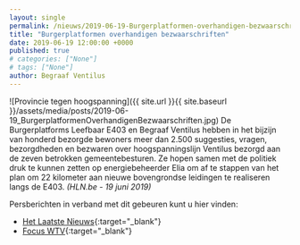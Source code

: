 ```yaml
---
layout: single
permalink: /nieuws/2019-06-19-Burgerplatformen-overhandigen-bezwaarschriften/
title: "Burgerplatformen overhandigen bezwaarschriften"
date: 2019-06-19 12:00:00 +0000
published: true
# categories: ["None"]
# tags: ["None"]
author: Begraaf Ventilus
---
```

![Provincie tegen hoogspanning]({{ site.url }}{{ site.baseurl }}/assets/media/posts/2019-06-19_BurgerplatformenOverhandigenBezwaarschriften.jpg)
 De Burgerplatforms Leefbaar E403 en Begraaf Ventilus hebben in het bijzijn van honderd bezorgde bewoners meer dan 2.500 suggesties, vragen, bezorgdheden en bezwaren over hoogspanningslijn Ventilus bezorgd aan de zeven betrokken gemeentebesturen. Ze hopen samen met de politiek druk te kunnen zetten op energiebeheerder Elia om af te stappen van het plan om 22 kilometer aan nieuwe bovengrondse leidingen te realiseren langs de E403. *(HLN.be - 19 juni 2019)*

Persberichten in verband met dit gebeuren kunt u hier vinden:
- [Het Laatste Nieuws](https://www.hln.be/in-de-buurt/ardooie/actiegroepen-overhandigen-2-500-bezwaren-aan-zeven-burgemeesters-tegen-hoogspanningslijn-langs-e403-elia-heeft-de-goedkoopste-optie-gekozen~ae1dde25/){:target="_blank"}
- [Focus WTV](https://www.focus-wtv.be/nieuws/bezorgde-inwoners-bezorgen-opmerkingen-over-ventilus){:target="_blank"}